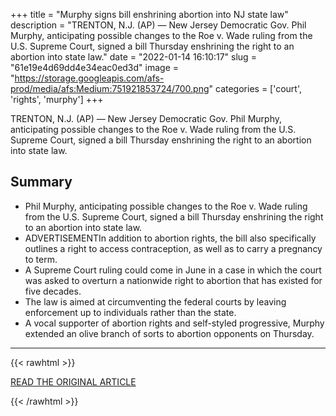 +++
title = "Murphy signs bill enshrining abortion into NJ state law"
description = "TRENTON, N.J. (AP) — New Jersey Democratic Gov. Phil Murphy, anticipating possible changes to the Roe v. Wade ruling from the U.S. Supreme Court, signed a bill Thursday enshrining the right to an abortion into state law."
date = "2022-01-14 16:10:17"
slug = "61e19e4d69dd4e34eac0ed3d"
image = "https://storage.googleapis.com/afs-prod/media/afs:Medium:751921853724/700.png"
categories = ['court', 'rights', 'murphy']
+++

TRENTON, N.J. (AP) — New Jersey Democratic Gov. Phil Murphy, anticipating possible changes to the Roe v. Wade ruling from the U.S. Supreme Court, signed a bill Thursday enshrining the right to an abortion into state law.

## Summary

- Phil Murphy, anticipating possible changes to the Roe v. Wade ruling from the U.S. Supreme Court, signed a bill Thursday enshrining the right to an abortion into state law.
- ADVERTISEMENTIn addition to abortion rights, the bill also specifically outlines a right to access contraception, as well as to carry a pregnancy to term.
- A Supreme Court ruling could come in June in a case in which the court was asked to overturn a nationwide right to abortion that has existed for five decades.
- The law is aimed at circumventing the federal courts by leaving enforcement up to individuals rather than the state.
- A vocal supporter of abortion rights and self-styled progressive, Murphy extended an olive branch of sorts to abortion opponents on Thursday.

---

{{< rawhtml >}}
  <p class="article-category">
    <a target="_blank" href="https://apnews.com/849db896a785db3438dd49d0a145f1c5">READ THE ORIGINAL ARTICLE</a>
  </p>
{{< /rawhtml >}}
